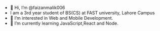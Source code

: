 - 👋 Hi, I’m @faizanmalik006
- I am a 3rd year student of BS(CS) at FAST university, Lahore Campus
- 👀 I’m interested in Web and Mobile Development.
- 🌱 I’m currently learning JavaScript,React and Node.

<!---
faizanmalik006/faizanmalik006 is a ✨ special ✨ repository because its `README.md` (this file) appears on your GitHub profile.
You can click the Preview link to take a look at your changes.
--->
